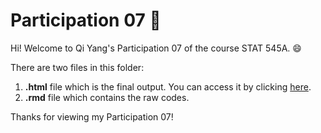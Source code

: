 # Participation 07 :bookmark: 

Hi! Welcome to Qi Yang's Participation 07 of the course STAT 545A. :smile:

There are two files in this folder:
1. **.html** file which is the final output. You can access it by clicking [here](https://qiyangqd.github.io/STAT545-participation/CM07/cm007-exercise.html). 
2. **.rmd** file which contains the raw codes. 

Thanks for viewing my Participation 07!
